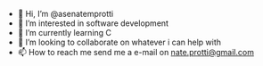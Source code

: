 - 👋 Hi, I’m @asenatemprotti
- 👀 I’m interested in software development 
- 🌱 I’m currently learning C
- 💞️ I’m looking to collaborate on whatever i can help with
- 📫 How to reach me send me a e-mail on nate.protti@gmail.com

<!---
asenatemprotti/asenatemprotti is a ✨ special ✨ repository because its `README.md` (this file) appears on your GitHub profile.
You can click the Preview link to take a look at your changes.
--->
